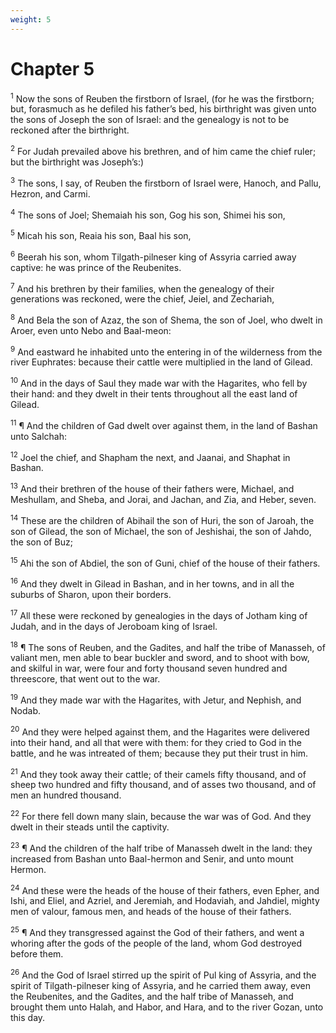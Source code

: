 ```yaml
---
weight: 5
---
```


# Chapter 5

<sup>1</sup> Now the sons of Reuben the firstborn of Israel, (for he was the firstborn; but, forasmuch as he defiled his father’s bed, his birthright was given unto the sons of Joseph the son of Israel: and the genealogy is not to be reckoned after the birthright. 

<sup>2</sup> For Judah prevailed above his brethren, and of him came the chief ruler; but the birthright was Joseph’s:) 

<sup>3</sup> The sons, I say, of Reuben the firstborn of Israel were, Hanoch, and Pallu, Hezron, and Carmi. 

<sup>4</sup> The sons of Joel; Shemaiah his son, Gog his son, Shimei his son, 

<sup>5</sup> Micah his son, Reaia his son, Baal his son, 

<sup>6</sup> Beerah his son, whom Tilgath-pilneser king of Assyria carried away captive: he was prince of the Reubenites. 

<sup>7</sup> And his brethren by their families, when the genealogy of their generations was reckoned, were the chief, Jeiel, and Zechariah, 

<sup>8</sup> And Bela the son of Azaz, the son of Shema, the son of Joel, who dwelt in Aroer, even unto Nebo and Baal-meon: 

<sup>9</sup> And eastward he inhabited unto the entering in of the wilderness from the river Euphrates: because their cattle were multiplied in the land of Gilead. 

<sup>10</sup> And in the days of Saul they made war with the Hagarites, who fell by their hand: and they dwelt in their tents throughout all the east land of Gilead. 

<sup>11</sup> ¶ And the children of Gad dwelt over against them, in the land of Bashan unto Salchah: 

<sup>12</sup> Joel the chief, and Shapham the next, and Jaanai, and Shaphat in Bashan. 

<sup>13</sup> And their brethren of the house of their fathers were, Michael, and Meshullam, and Sheba, and Jorai, and Jachan, and Zia, and Heber, seven. 

<sup>14</sup> These are the children of Abihail the son of Huri, the son of Jaroah, the son of Gilead, the son of Michael, the son of Jeshishai, the son of Jahdo, the son of Buz; 

<sup>15</sup> Ahi the son of Abdiel, the son of Guni, chief of the house of their fathers. 

<sup>16</sup> And they dwelt in Gilead in Bashan, and in her towns, and in all the suburbs of Sharon, upon their borders. 

<sup>17</sup> All these were reckoned by genealogies in the days of Jotham king of Judah, and in the days of Jeroboam king of Israel. 

<sup>18</sup> ¶ The sons of Reuben, and the Gadites, and half the tribe of Manasseh, of valiant men, men able to bear buckler and sword, and to shoot with bow, and skilful in war, were four and forty thousand seven hundred and threescore, that went out to the war. 

<sup>19</sup> And they made war with the Hagarites, with Jetur, and Nephish, and Nodab. 

<sup>20</sup> And they were helped against them, and the Hagarites were delivered into their hand, and all that were with them: for they cried to God in the battle, and he was intreated of them; because they put their trust in him. 

<sup>21</sup> And they took away their cattle; of their camels fifty thousand, and of sheep two hundred and fifty thousand, and of asses two thousand, and of men an hundred thousand. 

<sup>22</sup> For there fell down many slain, because the war was of God. And they dwelt in their steads until the captivity. 

<sup>23</sup> ¶ And the children of the half tribe of Manasseh dwelt in the land: they increased from Bashan unto Baal-hermon and Senir, and unto mount Hermon. 

<sup>24</sup> And these were the heads of the house of their fathers, even Epher, and Ishi, and Eliel, and Azriel, and Jeremiah, and Hodaviah, and Jahdiel, mighty men of valour, famous men, and heads of the house of their fathers. 

<sup>25</sup> ¶ And they transgressed against the God of their fathers, and went a whoring after the gods of the people of the land, whom God destroyed before them. 

<sup>26</sup> And the God of Israel stirred up the spirit of Pul king of Assyria, and the spirit of Tilgath-pilneser king of Assyria, and he carried them away, even the Reubenites, and the Gadites, and the half tribe of Manasseh, and brought them unto Halah, and Habor, and Hara, and to the river Gozan, unto this day. 


